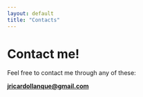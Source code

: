 ```yaml
---
layout: default
title: "Contacts"
---
```


<h1>Contact me!</h1>

<p>Feel free to contact me through any of these:</p>

<a href="mailto:joaoricardo@email.com"><strong>jricardollanque@gmail.com</strong></a>
